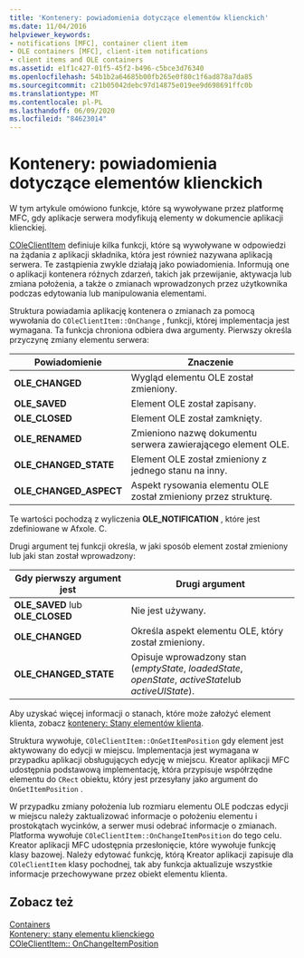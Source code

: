 ```yaml
---
title: 'Kontenery: powiadomienia dotyczące elementów klienckich'
ms.date: 11/04/2016
helpviewer_keywords:
- notifications [MFC], container client item
- OLE containers [MFC], client-item notifications
- client items and OLE containers
ms.assetid: e1f1c427-01f5-45f2-b496-c5bce3d76340
ms.openlocfilehash: 54b1b2a64685b00fb265e0f80c1f6ad878a7da85
ms.sourcegitcommit: c21b05042debc97d14875e019ee9d698691ffc0b
ms.translationtype: MT
ms.contentlocale: pl-PL
ms.lasthandoff: 06/09/2020
ms.locfileid: "84623014"
---
```

# <a name="containers-client-item-notifications"></a>Kontenery: powiadomienia dotyczące elementów klienckich

W tym artykule omówiono funkcje, które są wywoływane przez platformę MFC, gdy aplikacje serwera modyfikują elementy w dokumencie aplikacji klienckiej.

[COleClientItem](reference/coleclientitem-class.md) definiuje kilka funkcji, które są wywoływane w odpowiedzi na żądania z aplikacji składnika, która jest również nazywana aplikacją serwera. Te zastąpienia zwykle działają jako powiadomienia. Informują one o aplikacji kontenera różnych zdarzeń, takich jak przewijanie, aktywacja lub zmiana położenia, a także o zmianach wprowadzonych przez użytkownika podczas edytowania lub manipulowania elementami.

Struktura powiadamia aplikację kontenera o zmianach za pomocą wywołania do `COleClientItem::OnChange` , funkcji, której implementacja jest wymagana. Ta funkcja chroniona odbiera dwa argumenty. Pierwszy określa przyczynę zmiany elementu serwera:

|Powiadomienie|Znaczenie|
|------------------|-------------|
|**OLE_CHANGED**|Wygląd elementu OLE został zmieniony.|
|**OLE_SAVED**|Element OLE został zapisany.|
|**OLE_CLOSED**|Element OLE został zamknięty.|
|**OLE_RENAMED**|Zmieniono nazwę dokumentu serwera zawierającego element OLE.|
|**OLE_CHANGED_STATE**|Element OLE został zmieniony z jednego stanu na inny.|
|**OLE_CHANGED_ASPECT**|Aspekt rysowania elementu OLE został zmieniony przez strukturę.|

Te wartości pochodzą z wyliczenia **OLE_NOTIFICATION** , które jest zdefiniowane w Afxole. C.

Drugi argument tej funkcji określa, w jaki sposób element został zmieniony lub jaki stan został wprowadzony:

|Gdy pierwszy argument jest|Drugi argument|
|----------------------------|---------------------|
|**OLE_SAVED** lub **OLE_CLOSED**|Nie jest używany.|
|**OLE_CHANGED**|Określa aspekt elementu OLE, który został zmieniony.|
|**OLE_CHANGED_STATE**|Opisuje wprowadzony stan (*emptyState*, *loadedState*, *openState*, *activeState*lub *activeUIState*).|

Aby uzyskać więcej informacji o stanach, które może założyć element klienta, zobacz [kontenery: Stany elementów klienta](containers-client-item-states.md).

Struktura wywołuje, `COleClientItem::OnGetItemPosition` gdy element jest aktywowany do edycji w miejscu. Implementacja jest wymagana w przypadku aplikacji obsługujących edycję w miejscu. Kreator aplikacji MFC udostępnia podstawową implementację, która przypisuje współrzędne elementu do `CRect` obiektu, który jest przesyłany jako argument do `OnGetItemPosition` .

W przypadku zmiany położenia lub rozmiaru elementu OLE podczas edycji w miejscu należy zaktualizować informacje o położeniu elementu i prostokątach wycinków, a serwer musi odebrać informacje o zmianach. Platforma wywołuje `COleClientItem::OnChangeItemPosition` do tego celu. Kreator aplikacji MFC udostępnia przesłonięcie, które wywołuje funkcję klasy bazowej. Należy edytować funkcję, którą Kreator aplikacji zapisuje dla `COleClientItem` klasy pochodnej, tak aby funkcja aktualizuje wszystkie informacje przechowywane przez obiekt elementu klienta.

## <a name="see-also"></a>Zobacz też

[Containers](containers.md)<br/>
[Kontenery: stany elementu klienckiego](containers-client-item-states.md)<br/>
[COleClientItem:: OnChangeItemPosition](reference/coleclientitem-class.md#onchangeitemposition)
